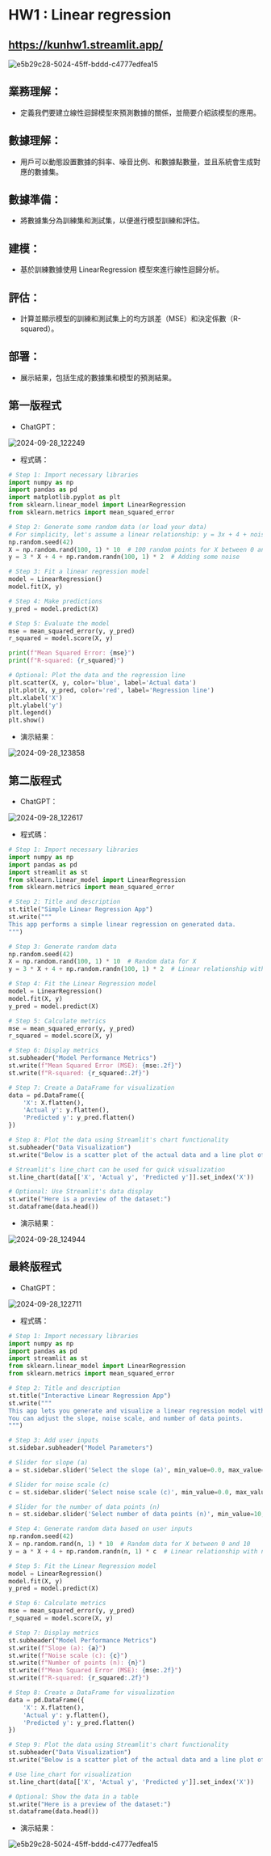 # HW1 : Linear regression

## https://kunhw1.streamlit.app/

![e5b29c28-5024-45ff-bddd-c4777edfea15](https://github.com/user-attachments/assets/f5e98cef-a4ed-4b7a-a2c2-b6d9a41dc6bd)

## 業務理解：
- 定義我們要建立線性迴歸模型來預測數據的關係，並簡要介紹該模型的應用。
## 數據理解：
- 用戶可以動態設置數據的斜率、噪音比例、和數據點數量，並且系統會生成對應的數據集。
## 數據準備：
- 將數據集分為訓練集和測試集，以便進行模型訓練和評估。
## 建模：
- 基於訓練數據使用 LinearRegression 模型來進行線性迴歸分析。
## 評估：
- 計算並顯示模型的訓練和測試集上的均方誤差（MSE）和決定係數（R-squared）。
## 部署：
- 展示結果，包括生成的數據集和模型的預測結果。

## 第一版程式

- ChatGPT：

![2024-09-28_122249](https://github.com/user-attachments/assets/9f9df792-55cc-4f28-a37c-e26300f9891a)

- 程式碼：

```python
# Step 1: Import necessary libraries
import numpy as np
import pandas as pd
import matplotlib.pyplot as plt
from sklearn.linear_model import LinearRegression
from sklearn.metrics import mean_squared_error

# Step 2: Generate some random data (or load your data)
# For simplicity, let's assume a linear relationship: y = 3x + 4 + noise
np.random.seed(42)
X = np.random.rand(100, 1) * 10  # 100 random points for X between 0 and 10
y = 3 * X + 4 + np.random.randn(100, 1) * 2  # Adding some noise

# Step 3: Fit a linear regression model
model = LinearRegression()
model.fit(X, y)

# Step 4: Make predictions
y_pred = model.predict(X)

# Step 5: Evaluate the model
mse = mean_squared_error(y, y_pred)
r_squared = model.score(X, y)

print(f"Mean Squared Error: {mse}")
print(f"R-squared: {r_squared}")

# Optional: Plot the data and the regression line
plt.scatter(X, y, color='blue', label='Actual data')
plt.plot(X, y_pred, color='red', label='Regression line')
plt.xlabel('X')
plt.ylabel('y')
plt.legend()
plt.show()
```

- 演示結果：

![2024-09-28_123858](https://github.com/user-attachments/assets/73eba410-6f37-487d-b9a1-55f45eb1e5b0)


## 第二版程式

- ChatGPT：
  
![2024-09-28_122617](https://github.com/user-attachments/assets/183b09d5-7afc-4905-a959-323d17752028)

- 程式碼：

```python
# Step 1: Import necessary libraries
import numpy as np
import pandas as pd
import streamlit as st
from sklearn.linear_model import LinearRegression
from sklearn.metrics import mean_squared_error

# Step 2: Title and description
st.title("Simple Linear Regression App")
st.write("""
This app performs a simple linear regression on generated data.
""")

# Step 3: Generate random data
np.random.seed(42)
X = np.random.rand(100, 1) * 10  # Random data for X
y = 3 * X + 4 + np.random.randn(100, 1) * 2  # Linear relationship with noise

# Step 4: Fit the Linear Regression model
model = LinearRegression()
model.fit(X, y)
y_pred = model.predict(X)

# Step 5: Calculate metrics
mse = mean_squared_error(y, y_pred)
r_squared = model.score(X, y)

# Step 6: Display metrics
st.subheader("Model Performance Metrics")
st.write(f"Mean Squared Error (MSE): {mse:.2f}")
st.write(f"R-squared: {r_squared:.2f}")

# Step 7: Create a DataFrame for visualization
data = pd.DataFrame({
    'X': X.flatten(),
    'Actual y': y.flatten(),
    'Predicted y': y_pred.flatten()
})

# Step 8: Plot the data using Streamlit's chart functionality
st.subheader("Data Visualization")
st.write("Below is a scatter plot of the actual data and a line plot of the predicted data:")

# Streamlit's line_chart can be used for quick visualization
st.line_chart(data[['X', 'Actual y', 'Predicted y']].set_index('X'))

# Optional: Use Streamlit's data display
st.write("Here is a preview of the dataset:")
st.dataframe(data.head())
```

- 演示結果：
  
![2024-09-28_124944](https://github.com/user-attachments/assets/8d00a93a-41dd-43d0-a485-0a4015b94871)



## 最終版程式

- ChatGPT：
  
![2024-09-28_122711](https://github.com/user-attachments/assets/0d17fd60-9991-4cff-9570-c9c42a61ef6a)



- 程式碼：

```python
# Step 1: Import necessary libraries
import numpy as np
import pandas as pd
import streamlit as st
from sklearn.linear_model import LinearRegression
from sklearn.metrics import mean_squared_error

# Step 2: Title and description
st.title("Interactive Linear Regression App")
st.write("""
This app lets you generate and visualize a linear regression model with custom parameters.
You can adjust the slope, noise scale, and number of data points.
""")

# Step 3: Add user inputs
st.sidebar.subheader("Model Parameters")

# Slider for slope (a)
a = st.sidebar.slider('Select the slope (a)', min_value=0.0, max_value=10.0, value=3.0, step=0.1)

# Slider for noise scale (c)
c = st.sidebar.slider('Select noise scale (c)', min_value=0.0, max_value=5.0, value=2.0, step=0.1)

# Slider for the number of data points (n)
n = st.sidebar.slider('Select number of data points (n)', min_value=10, max_value=1000, value=100, step=10)

# Step 4: Generate random data based on user inputs
np.random.seed(42)
X = np.random.rand(n, 1) * 10  # Random data for X between 0 and 10
y = a * X + 4 + np.random.randn(n, 1) * c  # Linear relationship with noise

# Step 5: Fit the Linear Regression model
model = LinearRegression()
model.fit(X, y)
y_pred = model.predict(X)

# Step 6: Calculate metrics
mse = mean_squared_error(y, y_pred)
r_squared = model.score(X, y)

# Step 7: Display metrics
st.subheader("Model Performance Metrics")
st.write(f"Slope (a): {a}")
st.write(f"Noise scale (c): {c}")
st.write(f"Number of points (n): {n}")
st.write(f"Mean Squared Error (MSE): {mse:.2f}")
st.write(f"R-squared: {r_squared:.2f}")

# Step 8: Create a DataFrame for visualization
data = pd.DataFrame({
    'X': X.flatten(),
    'Actual y': y.flatten(),
    'Predicted y': y_pred.flatten()
})

# Step 9: Plot the data using Streamlit's chart functionality
st.subheader("Data Visualization")
st.write("Below is a scatter plot of the actual data and a line plot of the predicted data:")

# Use line_chart for visualization
st.line_chart(data[['X', 'Actual y', 'Predicted y']].set_index('X'))

# Optional: Show the data in a table
st.write("Here is a preview of the dataset:")
st.dataframe(data.head())
```

- 演示結果：
  
![e5b29c28-5024-45ff-bddd-c4777edfea15](https://github.com/user-attachments/assets/f5e98cef-a4ed-4b7a-a2c2-b6d9a41dc6bd)
